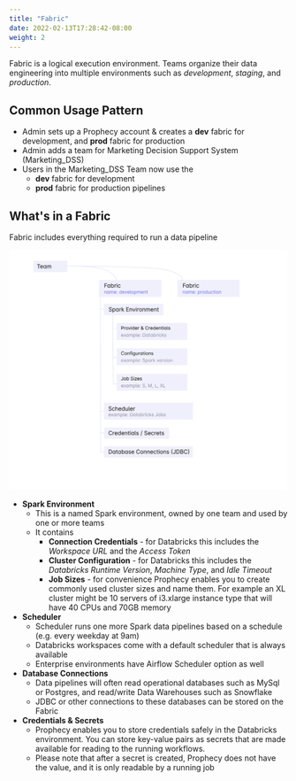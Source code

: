 ```yaml
---
title: "Fabric"
date: 2022-02-13T17:28:42-08:00
weight: 2
---
```


Fabric is a logical execution environment. Teams organize their data engineering into multiple environments such as *development*, 
_staging_, and _production_.

## Common Usage Pattern

* Admin sets up a Prophecy account & creates a **dev** fabric for development, and **prod** fabric for production
* Admin adds a team for Marketing Decision Support System (Marketing_DSS)
* Users in the Marketing_DSS Team now use the
   * **dev** fabric for development
   * **prod** fabric for production pipelines

## What's in a Fabric

Fabric includes everything required to run a data pipeline

![Data Pipeline](img/fabric.png)

* **Spark Environment**
  * This is a named Spark environment, owned by one team and used by one or more teams
  * It contains
    * **Connection Credentials** - for Databricks this includes the _Workspace URL_ and the _Access Token_
    * **Cluster Configuration** - for Databricks this includes the _Databricks Runtime Version_, _Machine Type_, and _Idle Timeout_
    * **Job Sizes** - for convenience Prophecy enables you to create commonly used cluster sizes and name them. For example an XL cluster might be 10 servers of i3.xlarge instance type that will have 40 CPUs and 70GB memory
* **Scheduler**
  * Scheduler runs one more Spark data pipelines based on a schedule (e.g. every weekday at 9am)
  * Databricks workspaces come with a default scheduler that is always available
  * Enterprise environments have Airflow Scheduler option as well
* **Database Connections**
  * Data pipelines will often read operational databases such as MySql or Postgres, and read/write Data Warehouses such as Snowflake
  * JDBC or other connections to these databases can be stored on the Fabric
* **Credentials & Secrets**
  * Prophecy enables you to store credentials safely in the Databricks environment. You can store key-value pairs as secrets that are made available for reading to the running workflows.
  * Please note that after a secret is created, Prophecy does not have the value, and it is only readable by a running job
